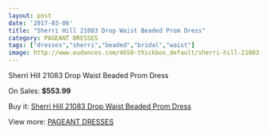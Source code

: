 ```yaml
---
layout: post
date: '2017-03-06'
title: "Sherri Hill 21083 Drop Waist Beaded Prom Dress"
category: PAGEANT DRESSES
tags: ["dresses","sherri","beaded","bridal","waist"]
image: http://www.eudances.com/4658-thickbox_default/sherri-hill-21083-drop-waist-beaded-prom-dress.jpg
---
```

Sherri Hill 21083 Drop Waist Beaded Prom Dress

On Sales: **$553.99**
<a href="https://www.eudances.com/en/pageant-dresses/1570-sherri-hill-21083-drop-waist-beaded-prom-dress.html"><amp-img layout="responsive" width="600" height="600" src="//www.eudances.com/4658-thickbox_default/sherri-hill-21083-drop-waist-beaded-prom-dress.jpg" alt="Sherri Hill 21083 Drop Waist Beaded Prom Dress 0" /></a>
<a href="https://www.eudances.com/en/pageant-dresses/1570-sherri-hill-21083-drop-waist-beaded-prom-dress.html"><amp-img layout="responsive" width="600" height="600" src="//www.eudances.com/4659-thickbox_default/sherri-hill-21083-drop-waist-beaded-prom-dress.jpg" alt="Sherri Hill 21083 Drop Waist Beaded Prom Dress 1" /></a>
<a href="https://www.eudances.com/en/pageant-dresses/1570-sherri-hill-21083-drop-waist-beaded-prom-dress.html"><amp-img layout="responsive" width="600" height="600" src="//www.eudances.com/4660-thickbox_default/sherri-hill-21083-drop-waist-beaded-prom-dress.jpg" alt="Sherri Hill 21083 Drop Waist Beaded Prom Dress 2" /></a>
<a href="https://www.eudances.com/en/pageant-dresses/1570-sherri-hill-21083-drop-waist-beaded-prom-dress.html"><amp-img layout="responsive" width="600" height="600" src="//www.eudances.com/4661-thickbox_default/sherri-hill-21083-drop-waist-beaded-prom-dress.jpg" alt="Sherri Hill 21083 Drop Waist Beaded Prom Dress 3" /></a>
<a href="https://www.eudances.com/en/pageant-dresses/1570-sherri-hill-21083-drop-waist-beaded-prom-dress.html"><amp-img layout="responsive" width="600" height="600" src="//www.eudances.com/4662-thickbox_default/sherri-hill-21083-drop-waist-beaded-prom-dress.jpg" alt="Sherri Hill 21083 Drop Waist Beaded Prom Dress 4" /></a>
<a href="https://www.eudances.com/en/pageant-dresses/1570-sherri-hill-21083-drop-waist-beaded-prom-dress.html"><amp-img layout="responsive" width="600" height="600" src="//www.eudances.com/4663-thickbox_default/sherri-hill-21083-drop-waist-beaded-prom-dress.jpg" alt="Sherri Hill 21083 Drop Waist Beaded Prom Dress 5" /></a>

Buy it: [Sherri Hill 21083 Drop Waist Beaded Prom Dress](https://www.eudances.com/en/pageant-dresses/1570-sherri-hill-21083-drop-waist-beaded-prom-dress.html "Sherri Hill 21083 Drop Waist Beaded Prom Dress")

View more: [PAGEANT DRESSES](https://www.eudances.com/en/16-pageant-dresses "PAGEANT DRESSES")